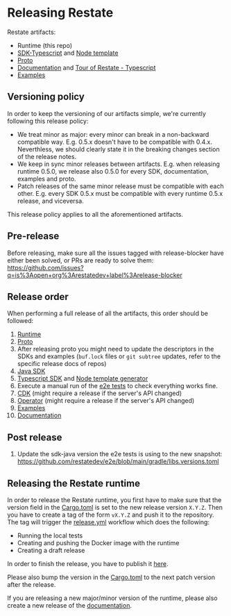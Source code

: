 # Releasing Restate

Restate artifacts:

* Runtime (this repo)
* [SDK-Typescript](https://github.com/restatedev/sdk-typescript) and [Node template](https://github.com/restatedev/node-template-generator)
* [Proto](https://github.com/restatedev/proto/)
* [Documentation](https://github.com/restatedev/documentation/) and [Tour of Restate - Typescript](https://github.com/restatedev/tour-of-restate-typescript)
* [Examples](https://github.com/restatedev/examples)

## Versioning policy

In order to keep the versioning of our artifacts simple, we're currently following this release policy:

* We treat minor as major: every minor can break in a non-backward compatible way. E.g. 0.5.x doesn't have to be compatible with 0.4.x. Neverthless, we should clearly state it in the breaking changes section of the release notes.
* We keep in sync minor releases between artifacts. E.g. when releasing runtime 0.5.0, we release also 0.5.0 for every SDK, documentation, examples and proto.
* Patch releases of the same minor release must be compatible with each other. E.g. every SDK 0.5.x must be compatible with every runtime 0.5.x release, and viceversa.

This release policy applies to all the aforementioned artifacts.

## Pre-release

Before releasing, make sure all the issues tagged with release-blocker have either been solved, or PRs are ready to solve them:
https://github.com/issues?q=is%3Aopen+org%3Arestatedev+label%3Arelease-blocker

## Release order

When performing a full release of all the artifacts, this order should be followed:

1. [Runtime](#releasing-the-restate-runtime)
1. [Proto](https://github.com/restatedev/proto/)
1. After releasing proto you might need to update the descriptors in the SDKs and examples (`buf.lock` files or `git subtree` updates, refer to the specific release docs of repos)
1. [Java SDK](https://github.com/restatedev/sdk-java/blob/main/development/release.md)
1. [Typescript SDK](https://github.com/restatedev/sdk-typescript#releasing-the-package) and [Node template generator](https://github.com/restatedev/node-template-generator#releasing)
1. Execute a manual run of the [e2e tests](https://github.com/restatedev/e2e/actions/workflows/e2e.yaml) to check everything works fine.
1. [CDK](https://github.com/restatedev/cdk) (might require a release if the server's API changed)
1. [Operator](https://github.com/restatedev/restate-operator) (might require a release if the server's API changed)
1. [Examples](https://github.com/restatedev/examples#releasing-for-restate-developers)
1. [Documentation](https://github.com/restatedev/documentation#releasing-the-documentation)

## Post release

1. Update the sdk-java version the e2e tests is using to the new snapshot: https://github.com/restatedev/e2e/blob/main/gradle/libs.versions.toml

## Releasing the Restate runtime

In order to release the Restate runtime, you first have to make sure that the version field in the [Cargo.toml](/Cargo.toml) is set to the new release version `X.Y.Z`. 
Then you have to create a tag of the form `vX.Y.Z` and push it to the repository.
The tag will trigger the [release.yml](/.github/workflows/release.yml) workflow which does the following:

* Running the local tests
* Creating and pushing the Docker image with the runtime
* Creating a draft release

In order to finish the release, you have to publish it [here](https://github.com/restatedev/restate/releases).

Please also bump the version in the [Cargo.toml](/Cargo.toml) to the next patch version after the release.

If you are releasing a new major/minor version of the runtime, please also create a new release of the [documentation](https://github.com/restatedev/restate).
